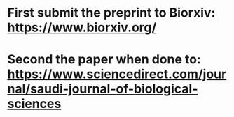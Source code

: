 # First submit the preprint to Biorxiv: https://www.biorxiv.org/

# Second the paper when done to: https://www.sciencedirect.com/journal/saudi-journal-of-biological-sciences
